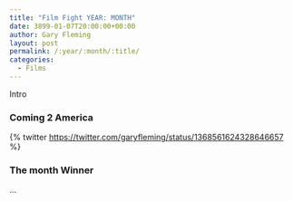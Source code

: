 ```yaml
---
title: "Film Fight YEAR: MONTH"
date: 3899-01-07T20:00:00+00:00
author: Gary Fleming
layout: post
permalink: /:year/:month/:title/
categories:
  - Films
---
```


Intro

### Coming 2 America

{% twitter https://twitter.com/garyfleming/status/1368561624328646657 %}


### The month Winner

...
